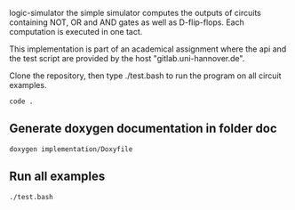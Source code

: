 logic-simulator
the simple simulator computes the outputs of circuits containing NOT, OR and AND gates as well as D-flip-flops. Each computation is executed in one tact.

This implementation is part of an academical assignment where the api and the test script are provided by the host "gitlab.uni-hannover.de".

Clone the repository, then type ./test.bash to run the program on all circuit examples.

```
code .
```

## Generate doxygen documentation in folder doc

```
doxygen implementation/Doxyfile
```

## Run all examples

```
./test.bash
```

